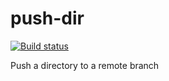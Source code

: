 # push-dir

[![Build status][build-badge]][build-href]


Push a directory to a remote branch


[build-badge]: https://travis-ci.org/L33T-KR3W/push-dir.svg
[build-href]: https://travis-ci.org/L33T-KR3W/push-dir
